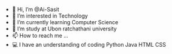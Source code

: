 - 👋 Hi, I’m @Ai-Sasit
- 👀 I’m interested in Technology
- 🌱 I’m currently learning Computer Science
- 💞️ I’m study at Ubon ratchathani university
- 📫 How to reach me ...
- 💻 I have an understanding of coding Python Java HTML CSS
<!---
Ai-Sasit/Ai-Sasit is a ✨ special ✨ repository because its `README.md` (this file) appears on your GitHub profile.
You can click the Preview link to take a look at your changes.
--->
